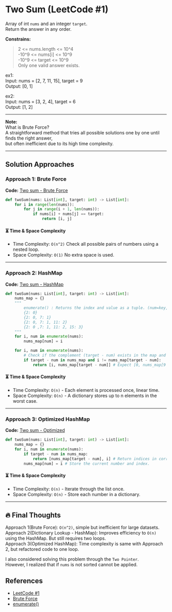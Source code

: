 # Two Sum (LeetCode #1)
Array of int `nums` and an integer `target`.  
Return the answer in any order.  

**Constrains:**  
> 2 <= nums.length <= 10^4  
> -10^9 <= nums[i] <= 10^9  
> -10^9 <= target <= 10^9  
> Only one valid answer exists.

ex1:  
Input: nums = [2, 7, 11, 15], target = 9  
Output: [0, 1]

ex2:  
Input: nums = [3, 2, 4], target = 6  
Output: [1, 2]

---

**Note:**  
What is Brute Force?  
A straightforward method that tries all possible solutions one by one until finds the right answer,  
but often inefficient due to its high time complexity.

---

## Solution Approaches
### Approach 1: Brute Force
**Code:** [Two sum - Brute Force](two_sum_brute_force.py)
```python
def twoSum(nums: List[int], target: int) -> List[int]:
    for i in range(len(nums)):
        for j in range(i + 1, len(nums)):
            if nums[i] + nums[j] == target:
                return [i, j]
```

#### ⏳ Time & Space Complexity
- Time Complexity: `O(n^2)` Check all possible pairs of numbers using a nested loop.
- Space Complexity: `O(1)` No extra space is used.

---

### Approach 2: HashMap
**Code:** [Two sum - HashMap](two_sum_hashmap.py)
```python
def twoSum(nums: List[int], target: int) -> List[int]:
    nums_map = {}
    """
        enumerate() : Returns the index and value as a tuple. (num=key, index=value)
        {2: 0}
        {2: 0, 7: 1}
        {2: 0, 7: 1, 11: 2}
        {2: 0 ,7: 1, 11: 2, 15: 3}
    """
    for i, num in enumerate(nums):
        nums_map[num] = i

    for i, num in enumerate(nums):
        # Check if the complement (target - num) exists in the map and ensure it is not the same index.
        if target - num in nums_map and i != nums_map[target - num]:
            return [i, nums_map[target - num]] # Expect [0, nums_map[9 - 2]] -> [0, 1]
```

#### ⏳ Time & Space Complexity
- Time Complexity: `O(n)` - Each element is processed once, linear time.
- Space Complexity: `O(n)` - A dictionary stores up to n elements in the worst case.

---

### Approach 3: Optimized HashMap
**Code:** [Two sum - Optimized](two_sum_optimized.py)
```python
def twoSum(nums: List[int], target: int) -> List[int]:
    nums_map = {}
    for i, num in enumerate(nums):
        if target - num in nums_map:
            return [nums_map[target - num], i] # Return indices in correct order.
        nums_map[num] = i # Store the current number and index.
```

#### ⏳ Time & Space Complexity
- Time Complexity: `O(n)` - Iterate through the list once.
- Space Complexity: `O(n)` - Store each number in a dictionary.

---

## 🔥 Final Thoughts
Approach 1(Brute Force): `O(n^2)`, simple but inefficient for large datasets.  
Approach 2(Dictionary Lookup - HashMap): Improves efficiency to `O(n)` using the HashMap. But still requires two loops.  
Approach 3(Optimized HashMap): Time complexity is same with Approach 2, but refactored code to one loop.  

I also considered solving this problem through the `Two Pointer`.   
However, I realized that if `nums` is not sorted cannot be applied.

## References
- [LeetCode #1](https://leetcode.com/problems/two-sum/)
- [Brute Force](https://www.geeksforgeeks.org/brute-force-approach-and-its-pros-and-cons/)
- [enumerate()]()